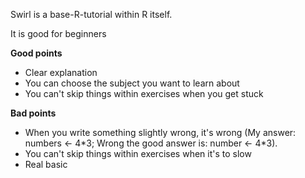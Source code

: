 <p>
  Swirl is a base-R-tutorial within R itself.<br>

  It is good for beginners <br>

  <b>Good points</b>
  <ul>
  <li>Clear explanation</li>
  <li>You can choose the subject you want to learn about</li>
  <li>You can't skip things within exercises when you get stuck</li>
  </ul>

  <b>Bad points</b>
  <ul>
  <li>When you write something slightly wrong, it's wrong (My answer: numbers <- 4*3; Wrong the good answer is: number <- 4*3). </li>
  <li>You can't skip things within exercises when it's to slow</li>
  <li>Real basic</li>
  </ul>
</p>

